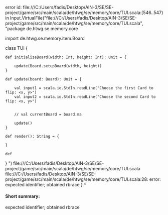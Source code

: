 error id: file:///C:/Users/fadis/Desktop/AIN-3/SE/SE-project/game/src/main/scala/de/htwg/se/memory/core/TUI.scala:[546..547) in Input.VirtualFile("file:///C:/Users/fadis/Desktop/AIN-3/SE/SE-project/game/src/main/scala/de/htwg/se/memory/core/TUI.scala", "package de.htwg.se.memory.core

import de.htwg.se.memory.item.Board

class TUI {

    def initializeBoard(width: Int, height: Int): Unit = {
        
        update(Board.setupBoard(width, height))
    }

    def update(board: Board): Unit = {
        
        val input1 = scala.io.StdIn.readLine("Choose the first Card to flip: <x, y>")
        val input2 = scala.io.StdIn.readLine("Choose the second Card to flip: <x, y>")


        // val currentBoard = board.ma

        update()
    }

    def render(): String = {
        
    }

    def 
}
")
file:///C:/Users/fadis/Desktop/AIN-3/SE/SE-project/game/src/main/scala/de/htwg/se/memory/core/TUI.scala
file:///C:/Users/fadis/Desktop/AIN-3/SE/SE-project/game/src/main/scala/de/htwg/se/memory/core/TUI.scala:28: error: expected identifier; obtained rbrace
}
^
#### Short summary: 

expected identifier; obtained rbrace